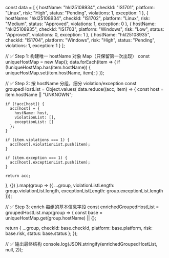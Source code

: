 const data = [
  {
    hostName: "hkl25108934",
    checkId: "IS1701",
    platform: "Linux",
    risk: "High",
    status: "Pending",
    violations: 1,
    exception: 1
  },
  {
    hostName: "hkl25108934",
    checkId: "IS1702",
    platform: "Linux",
    risk: "Medium",
    status: "Approved",
    violations: 1,
    exception: 0
  },
  {
    hostName: "hkl25108935",
    checkId: "IS1703",
    platform: "Windows",
    risk: "Low",
    status: "Approved",
    violations: 0,
    exception: 1
  },
  {
    hostName: "hkl25108935",
    checkId: "IS1704",
    platform: "Windows",
    risk: "High",
    status: "Pending",
    violations: 1,
    exception: 1
  }
];


// ✅ Step 1: 构建唯一 hostName 对象 Map（只保留第一次出现）
const uniqueHostMap = new Map();
data.forEach(item => {
  if (!uniqueHostMap.has(item.hostName)) {
    uniqueHostMap.set(item.hostName, item);
  }
});

// ✅ Step 2: 按 hostName 分组，细分 violation/exception
const groupedHostList = Object.values(
  data.reduce((acc, item) => {
    const host = item.hostName || "UNKNOWN";

    if (!acc[host]) {
      acc[host] = {
        hostName: host,
        violationList: [],
        exceptionList: []
      };
    }

    if (item.violations === 1) {
      acc[host].violationList.push(item);
    }

    if (item.exception === 1) {
      acc[host].exceptionList.push(item);
    }

    return acc;
  }, {})
).map(group => ({
  ...group,
  violationListLength: group.violationList.length,
  exceptionListLength: group.exceptionList.length
}));

// ✅ Step 3: enrich 每组的基本信息字段
const enrichedGroupedHostList = groupedHostList.map(group => {
  const base = uniqueHostMap.get(group.hostName) || {};

  return {
    ...group,
    checkId: base.checkId,
    platform: base.platform,
    risk: base.risk,
    status: base.status
  };
});


// ✅ 输出最终结构
console.log(JSON.stringify(enrichedGroupedHostList, null, 2));
